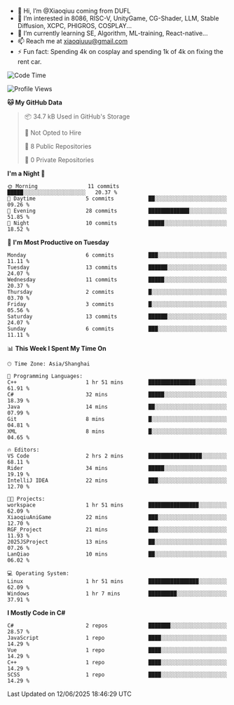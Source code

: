 - 👋 Hi, I’m @Xiaoqiuu coming from DUFL
- 👀 I’m interested in 8086, RISC-V, UnityGame, CG-Shader, LLM, Stable Diffusion, XCPC, PHIGROS, COSPLAY...
- 🌱 I’m currently learning SE, Algorithm, ML-training, React-native...
- 📫 Reach me at xiaoqiuuu@gmail.com
- ⚡ Fun fact: Spending 4k on cosplay and spending 1k of 4k on fixing the rent car.

<!---
Xiaoqiuu/Xiaoqiuu is a ✨ special ✨ repository because its `README.md` (this file) appears on your GitHub profile.
You can click the Preview link to take a look at your changes.
--->
<!---
[![Xiaoqiuu's GitHub stats](https://github-readme-stats.vercel.app/api?username=Xiaoqiuu)](https://github.com/anuraghazra/github-readme-stats)
--->

<!--START_SECTION:waka-->
![Code Time](http://img.shields.io/badge/Code%20Time-59%20hrs%2054%20mins-blue)

![Profile Views](http://img.shields.io/badge/Profile%20Views-9-blue)

**🐱 My GitHub Data** 

> 📦 34.7 kB Used in GitHub's Storage 
 > 
> 🚫 Not Opted to Hire
 > 
> 📜 8 Public Repositories 
 > 
> 🔑 0 Private Repositories 
 > 
**I'm a Night 🦉** 

```text
🌞 Morning                11 commits          █████░░░░░░░░░░░░░░░░░░░░   20.37 % 
🌆 Daytime                5 commits           ██░░░░░░░░░░░░░░░░░░░░░░░   09.26 % 
🌃 Evening                28 commits          █████████████░░░░░░░░░░░░   51.85 % 
🌙 Night                  10 commits          █████░░░░░░░░░░░░░░░░░░░░   18.52 % 
```
📅 **I'm Most Productive on Tuesday** 

```text
Monday                   6 commits           ███░░░░░░░░░░░░░░░░░░░░░░   11.11 % 
Tuesday                  13 commits          ██████░░░░░░░░░░░░░░░░░░░   24.07 % 
Wednesday                11 commits          █████░░░░░░░░░░░░░░░░░░░░   20.37 % 
Thursday                 2 commits           █░░░░░░░░░░░░░░░░░░░░░░░░   03.70 % 
Friday                   3 commits           █░░░░░░░░░░░░░░░░░░░░░░░░   05.56 % 
Saturday                 13 commits          ██████░░░░░░░░░░░░░░░░░░░   24.07 % 
Sunday                   6 commits           ███░░░░░░░░░░░░░░░░░░░░░░   11.11 % 
```


📊 **This Week I Spent My Time On** 

```text
🕑︎ Time Zone: Asia/Shanghai

💬 Programming Languages: 
C++                      1 hr 51 mins        ███████████████░░░░░░░░░░   61.91 % 
C#                       32 mins             █████░░░░░░░░░░░░░░░░░░░░   18.39 % 
Java                     14 mins             ██░░░░░░░░░░░░░░░░░░░░░░░   07.99 % 
Git                      8 mins              █░░░░░░░░░░░░░░░░░░░░░░░░   04.81 % 
XML                      8 mins              █░░░░░░░░░░░░░░░░░░░░░░░░   04.65 % 

🔥 Editors: 
VS Code                  2 hrs 2 mins        █████████████████░░░░░░░░   68.11 % 
Rider                    34 mins             █████░░░░░░░░░░░░░░░░░░░░   19.19 % 
IntelliJ IDEA            22 mins             ███░░░░░░░░░░░░░░░░░░░░░░   12.70 % 

🐱‍💻 Projects: 
workspace                1 hr 51 mins        ████████████████░░░░░░░░░   62.09 % 
XiaoqiuAniGame           22 mins             ███░░░░░░░░░░░░░░░░░░░░░░   12.70 % 
RGF_Project              21 mins             ███░░░░░░░░░░░░░░░░░░░░░░   11.93 % 
2025JSProject            13 mins             ██░░░░░░░░░░░░░░░░░░░░░░░   07.26 % 
LanQiao                  10 mins             ██░░░░░░░░░░░░░░░░░░░░░░░   06.02 % 

💻 Operating System: 
Linux                    1 hr 51 mins        ████████████████░░░░░░░░░   62.09 % 
Windows                  1 hr 7 mins         █████████░░░░░░░░░░░░░░░░   37.91 % 
```

**I Mostly Code in C#** 

```text
C#                       2 repos             ███████░░░░░░░░░░░░░░░░░░   28.57 % 
JavaScript               1 repo              ████░░░░░░░░░░░░░░░░░░░░░   14.29 % 
Vue                      1 repo              ████░░░░░░░░░░░░░░░░░░░░░   14.29 % 
C++                      1 repo              ████░░░░░░░░░░░░░░░░░░░░░   14.29 % 
SCSS                     1 repo              ████░░░░░░░░░░░░░░░░░░░░░   14.29 % 
```




 Last Updated on 12/06/2025 18:46:29 UTC
<!--END_SECTION:waka-->

